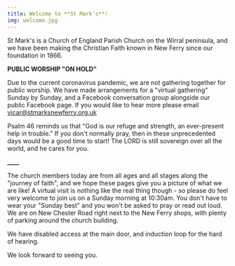 ```yaml
---
title: Welcome to **St Mark's**!
img: welcome.jpg
---
```

St Mark's is a Church of England Parish Church on the Wirral peninsula, and we have been making the Christian Faith known in New Ferry since our foundation in 1866.

**PUBLIC WORSHIP "ON HOLD"**

Due to the current coronavirus pandemic, we are not gathering together for public worship. We have made arrangements for a "virtual gathering" Sunday by Sunday, and a Facebook conversation group alongside our public Facebook page. If you would like to hear more please email vicar@stmarksnewferry.org.uk

Psalm 46 reminds us that "God is our refuge and strength, an ever-present help in trouble." If you don't normally pray, then in these unprecedented days would be a good time to start! The LORD is still sovereign over all the world, and he cares for you.

**____**


The church members today are from all ages and all stages along the "journey of faith", and we hope these pages give you a picture of what we are like! A virtual visit is nothing like the real thing though - so please do feel very welcome to join us on a Sunday morning at 10:30am. You don't have to wear your "Sunday best" and you won't be asked to pray or read out loud. We are on New Chester Road right next to the New Ferry shops, with plenty of parking around the church building.

We have disabled access at the main door, and induction loop for the hard of hearing.

We look forward to seeing you.
